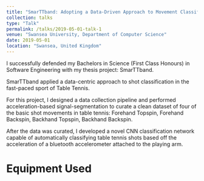 ```yaml
---
title: "SmarTTband: Adopting a Data-Driven Approach to Movement Classification in Table Tennis Through Deep-CNNs"
collection: talks
type: "Talk"
permalink: /talks/2019-05-01-talk-1
venue: "Swansea University, Department of Computer Science"
date: 2019-05-01
location: "Swansea, United Kingdom"
---
```


I successfully defended my Bachelors in Science (First Class Honours) in Software Engineering with my thesis project: SmarTTband.

SmarTTband applied a data-centric approach to shot classification in the fast-paced sport of Table Tennis.

For this project, I designed a data collection pipeline and performed acceleration-based signal-segmentation to curate a clean dataset of four of the basic shot movements in table tennis: Forehand Topspin, Forehand Backspin, Backhand Topspin, Backhand Backspin.

After the data was curated, I developed a novel CNN classification network capable of automatically classifying table tennis shots based off the acceleration of a bluetooth accelerometer attached to the playing arm.

Equipment Used
======